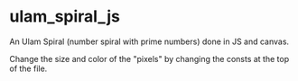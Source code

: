 # ulam_spiral_js
An Ulam Spiral (number spiral with prime numbers) done in JS and canvas.

Change the size and color of the "pixels" by changing the consts at the top of the file.
